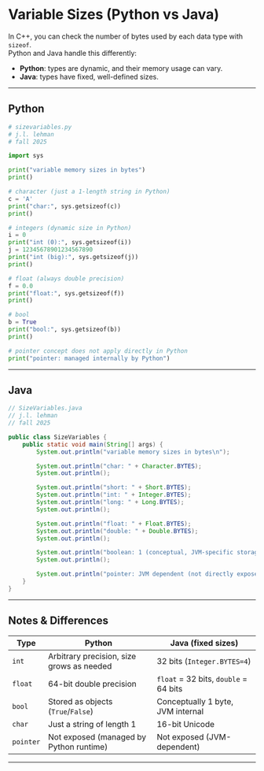 # Variable Sizes (Python vs Java)

In C++, you can check the number of bytes used by each data type with `sizeof`.  
Python and Java handle this differently:

- **Python**: types are dynamic, and their memory usage can vary.  
- **Java**: types have fixed, well-defined sizes.  

---

## Python

```python
# sizevariables.py
# j.l. lehman
# fall 2025

import sys

print("variable memory sizes in bytes")
print()

# character (just a 1-length string in Python)
c = 'A'
print("char:", sys.getsizeof(c))
print()

# integers (dynamic size in Python)
i = 0
print("int (0):", sys.getsizeof(i))
j = 12345678901234567890
print("int (big):", sys.getsizeof(j))
print()

# float (always double precision)
f = 0.0
print("float:", sys.getsizeof(f))
print()

# bool
b = True
print("bool:", sys.getsizeof(b))
print()

# pointer concept does not apply directly in Python
print("pointer: managed internally by Python")
````

---

## Java

```java
// SizeVariables.java
// j.l. lehman
// fall 2025

public class SizeVariables {
    public static void main(String[] args) {
        System.out.println("variable memory sizes in bytes\n");

        System.out.println("char: " + Character.BYTES);
        System.out.println();

        System.out.println("short: " + Short.BYTES);
        System.out.println("int: " + Integer.BYTES);
        System.out.println("long: " + Long.BYTES);
        System.out.println();

        System.out.println("float: " + Float.BYTES);
        System.out.println("double: " + Double.BYTES);
        System.out.println();

        System.out.println("boolean: 1 (conceptual, JVM-specific storage)");
        System.out.println();

        System.out.println("pointer: JVM dependent (not directly exposed)");
    }
}
```

---

## Notes & Differences

| Type      | Python                                    | Java (fixed sizes)                    |
| --------- | ----------------------------------------- | ------------------------------------- |
| `int`     | Arbitrary precision, size grows as needed | 32 bits (`Integer.BYTES=4`)           |
| `float`   | 64-bit double precision                   | `float` = 32 bits, `double` = 64 bits |
| `bool`    | Stored as objects (`True`/`False`)        | Conceptually 1 byte, JVM internal     |
| `char`    | Just a string of length 1                 | 16-bit Unicode                        |
| `pointer` | Not exposed (managed by Python runtime)   | Not exposed (JVM-dependent)           |

---

